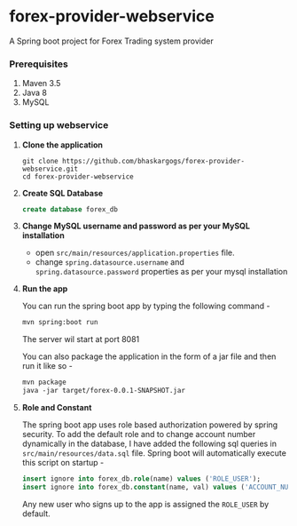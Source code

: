 # forex-provider-webservice
A Spring boot project for Forex Trading system provider

### Prerequisites
1. Maven 3.5
2. Java 8
3. MySQL 


### Setting up webservice

1. **Clone the application**
    ```
    git clone https://github.com/bhaskargogs/forex-provider-webservice.git
    cd forex-provider-webservice
    ```

2. **Create SQL Database**
    ```sql
    create database forex_db
    ```

3. **Change MySQL username and password as per your MySQL installation**
   * open `src/main/resources/application.properties` file.
   * change `spring.datasource.username` and `spring.datasource.password` properties as per your mysql installation

4. **Run the app**
  
   You can run the spring boot app by typing the following command -
    ```markdown
    mvn spring:boot run
    ```

    The server wil start at port 8081

    You can also package the application in the form of a jar file and then run it like so -
    ```markdown
    mvn package
    java -jar target/forex-0.0.1-SNAPSHOT.jar
    ```

5. **Role and Constant**

    The spring boot app uses role based authorization powered by spring security. To add the default role and to change account number dynamically in the database, I have added the following sql queries in `src/main/resources/data.sql` file. Spring boot will automatically execute this script on startup -
    ```sql
    insert ignore into forex_db.role(name) values ('ROLE_USER');
    insert ignore into forex_db.constant(name, val) values ('ACCOUNT_NUM', '1211345120');
    ```
    Any new user who signs up to the app is assigned the `ROLE_USER` by default.
